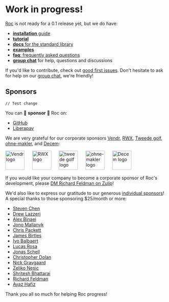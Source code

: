 # Work in progress!

[Roc](https://www.roc-lang.org) is not ready for a 0.1 release yet, but we do have:

- [**installation** guide](https://github.com/roc-lang/roc/tree/main/getting_started)
- [**tutorial**](https://roc-lang.org/tutorial)
- [**docs** for the standard library](https://www.roc-lang.org/builtins)
- [**examples**](https://github.com/roc-lang/examples/tree/main/examples)
- [**faq**: frequently asked questions](https://github.com/roc-lang/roc/blob/main/www/content/faq.md)
- [**group chat**](https://roc.zulipchat.com) for help, questions and discussions

If you'd like to contribute, check out [good first issues](https://github.com/roc-lang/roc/issues?q=is%3Aopen+is%3Aissue+label%3A%22good+first+issue%22). Don't hesitate to ask for help on our [group chat](https://roc.zulipchat.com), we're friendly!

## Sponsors

```
// Test change
```

You can 💜 **sponsor** 💜 Roc on:
- [GitHub](https://github.com/sponsors/roc-lang)
- [Liberapay](https://liberapay.com/roc_lang)

We are very grateful for our corporate sponsors [Vendr](https://www.vendr.com/), [RWX](https://www.rwx.com), [Tweede golf](https://tweedegolf.nl/en), [ohne-makler](https://www.ohne-makler.net), and [Decem](https://www.decem.com.au):

[<img src="https://user-images.githubusercontent.com/1094080/223597445-81755626-a080-4299-a38c-3c92e7548489.png" height="60" alt="Vendr logo"/>](https://www.vendr.com)
&nbsp;&nbsp;&nbsp;&nbsp;
[<img src="https://github.com/roc-lang/roc/assets/1094080/82c0868e-d23f-42a0-ac2d-c6e6b2e16575" height="60" alt="RWX logo"/>](https://www.rwx.com)
&nbsp;&nbsp;&nbsp;&nbsp;
[<img src="https://user-images.githubusercontent.com/1094080/183123052-856815b1-8cc9-410a-83b0-589f03613188.svg" height="60" alt="tweede golf logo"/>](https://tweedegolf.nl/en)
&nbsp;&nbsp;&nbsp;&nbsp;
[<img src="https://www.ohne-makler.net/static/img/brand/logo.svg" height="60" alt="ohne-makler logo"/>](https://www.ohne-makler.net)
&nbsp;&nbsp;&nbsp;&nbsp;
[<img src="https://github.com/roc-lang/roc/assets/1094080/fd2a759c-7f6d-4f57-9eca-9601deba87b6" height="60" alt="Decem logo"/>](https://www.decem.com.au)

If you would like your company to become a corporate sponsor of Roc's development, please [DM Richard Feldman on Zulip](https://roc.zulipchat.com/#narrow/pm-with/281383-user281383)!

We'd also like to express our gratitude to our generous [individual sponsors](https://github.com/sponsors/roc-lang/)! A special thanks to those sponsoring $25/month or more:

* [Steven Chen](https://github.com/megakilo)
* [Drew Lazzeri](https://github.com/asteroidb612)
* [Alex Binaei](https://github.com/mrmizz)
* [Jono Mallanyk](https://github.com/jonomallanyk)
* [Chris Packett](https://github.com/chris-packett)
* [James Birtles](https://github.com/jamesbirtles)
* [Ivo Balbaert](https://github.com/Ivo-Balbaert)
* [Lucas Rosa](https://github.com/rvcas)
* [Jonas Schell](https://github.com/Ocupe)
* [Christopher Dolan](https://github.com/cdolan)
* [Nick Gravgaard](https://github.com/nick-gravgaard)
* [Zeljko Nesic](https://github.com/popara)
* [Shritesh Bhattarai](https://github.com/shritesh)
* [Richard Feldman](https://github.com/rtfeldman)
* [Ayaz Hafiz](https://github.com/ayazhafiz)

Thank you all so much for helping Roc progress!
